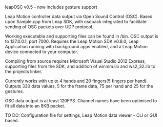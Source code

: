 leapOSC v0.5 - now includes gesture support

Leap Motion controller data output via Open Sound Control (OSC). Based upon Sample.cpp from Leap SDK, with oscpack integrated to facilitate sending of OSC packets over UDP protocol.

Working executable and supporting files can be found in /bin. OSC output is to 127.0.0.1, port 7000. Requires the Leap Motion SDK v0.8.0, Leap Application running with background apps enabled, and a Leap Motion device connected to your computer.

Compiling from source requires Microsoft Visual Studio 2012 Express, supporting files from the SDK, and addition of winmm.lib and ws2_32.lib to the projects linker.

Currently works with up to 4 hands and 20 fingers(5 fingers per hand). Outputs 330 data values, 5 for the frame data, 75 per hand and 25 for the gestures.

OSC data output is at least 120FPS. Channel names have been optimised to fit all data into an 8KB packet.


TO DO: Configuration file for settings, Leap Motion data viewer - CLI or GUI based.

